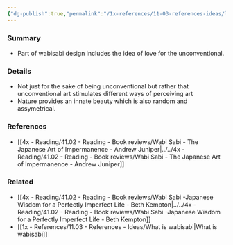 ```yaml
---
{"dg-publish":true,"permalink":"/1x-references/11-03-references-ideas/love-for-the-unconventional/","dgHomeLink":true,"dgPassFrontmatter":false,"dgShowBacklinks":true,"dgShowLocalGraph":false,"dgShowInlineTitle":true}
---
```



### Summary
- Part of wabisabi design includes the idea of love for the unconventional.

### Details
- Not just for the sake of being unconventional but rather that unconventional art stimulates different ways of perceiving art
- Nature provides an innate beauty which is also random and assymetrical.

### References
- [[4x - Reading/41.02 - Reading - Book reviews/Wabi Sabi - The Japanese Art of Impermanence - Andrew Juniper|../../4x - Reading/41.02 - Reading - Book reviews/Wabi Sabi - The Japanese Art of Impermanence - Andrew Juniper]]

### Related
- [[4x - Reading/41.02 - Reading - Book reviews/Wabi Sabi -Japanese Wisdom for a Perfectly Imperfect Life - Beth Kempton|../../4x - Reading/41.02 - Reading - Book reviews/Wabi Sabi -Japanese Wisdom for a Perfectly Imperfect Life - Beth Kempton]]
- [[1x - References/11.03 - References - Ideas/What is wabisabi|What is wabisabi]]